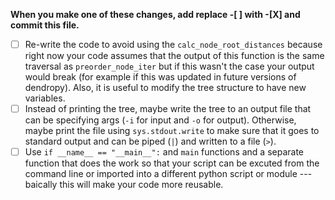 **When you make one of these changes, add replace -[ ] with -[X] and commit this file.**

- [ ] Re-write the code to avoid using the `calc_node_root_distances` because right now your code assumes that the output of this function is the same traversal as `preorder_node_iter` but if this wasn't the case your output would break (for example if this was updated in future versions of dendropy). Also, it is useful to modify the tree structure to have new variables.
- [ ] Instead of printing the tree, maybe write the tree to an output file that can be specifying args (`-i` for input and `-o` for output). Otherwise, maybe print the file using `sys.stdout.write` to make sure that it goes to standard output and can be piped (`|`) and written to a file (`>`).
- [ ] Use `if __name__ == "__main__":` and `main` functions and a separate function that does the work so that your script can be excuted from the command line or imported into a different python script or module --- baically this will make your code more reusable. 
